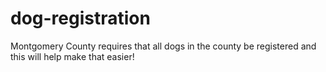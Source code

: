 # dog-registration
Montgomery County requires that all dogs in the county be registered and this will help make that easier!
